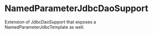 # NamedParameterJdbcDaoSupport
Extension of JdbcDaoSupport that exposes a NamedParameterJdbcTemplate as well.